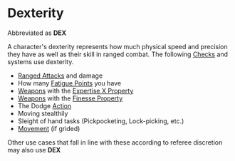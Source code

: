 # Dexterity

Abbreviated as **DEX**

A character's dexterity represents how much physical speed and precision they have as well as their skill in ranged combat. The following [Checks](../../Game%20Procedures/Check.md) and systems use dexterity.

- [Ranged Attacks](../../Game%20Procedures/Ranged%20Attack.md) and damage
- How many [Fatigue Points](../Derived%20Statistics/Fatigue%20Points.md) you have
- [Weapons](../../Items/Weapons.md) with the [Expertise X Property](../../Items/Individual%20Item%20Cards/Weapons/Weapon%20Properties/Expertise%20X%20Property.md)
- [Weapons](../../Items/Weapons.md) with the [Finesse Property](../../Items/Individual%20Item%20Cards/Weapons/Weapon%20Properties/Finesse%20Property.md)
- The Dodge [Action](../../Game%20Procedures/Action.md)
- Moving stealthily
- Sleight of hand tasks (Pickpocketing, Lock-picking, etc.)
- [Movement](../../Game%20Procedures/Movement.md) (if grided)

Other use cases that fall in line with these according to referee discretion may also use **DEX**